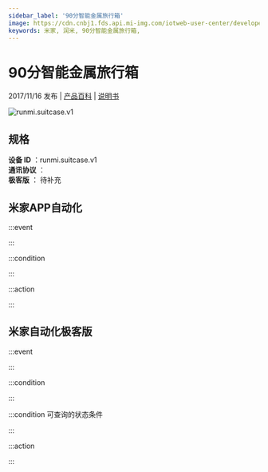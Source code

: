 ```yaml
---
sidebar_label: '90分智能金属旅行箱'
image: https://cdn.cnbj1.fds.api.mi-img.com/iotweb-user-center/developer_16790475111678mqhcamd.png?GalaxyAccessKeyId=AKVGLQWBOVIRQ3XLEW&Expires=9223372036854775807&Signature=K4aQaS06VE6px2lHYlpZozoSmsg=
keywords: 米家, 润米, 90分智能金属旅行箱, 
---
```

# 90分智能金属旅行箱

2017/11/16 发布 | [产品百科](https://home.mi.com/webapp/content/baike/product/index.html?model=runmi.suitcase.v1/) | [说明书](https://home.mi.com/views/introduction.html?model=runmi.suitcase.v1&region=cn)

![runmi.suitcase.v1](https://cdn.cnbj1.fds.api.mi-img.com/iotweb-user-center/developer_16790475111678mqhcamd.png?GalaxyAccessKeyId=AKVGLQWBOVIRQ3XLEW&Expires=9223372036854775807&Signature=K4aQaS06VE6px2lHYlpZozoSmsg=)

## 规格  
> 
**设备 ID** ：runmi.suitcase.v1  
**通讯协议** ：  
**极客版**  ： 待补充 


## 米家APP自动化  

:::event  

:::

:::condition  

:::

:::action   

:::

## 米家自动化极客版  

:::event  

:::

:::condition  

:::

:::condition 可查询的状态条件  

:::

:::action  

:::

        
